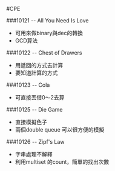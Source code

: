 #CPE

###10121 -- All You Need Is Love
-	可用<bitset>來做binary與dec的轉換
-	GCD算法

###10122 -- Chest of Drawers
-   用遞回的方式去計算
-   要知道計算的方式

###10123 -- Cola
-   可直接丟借0～2去算

###10125 -- Die Game
-   直接模擬色子
-   兩個double queue 可以很方便的模擬

###10126 -- Zipf's Law
-   字串處理不解釋
-   利用multiset 的count，簡單的找出次數
